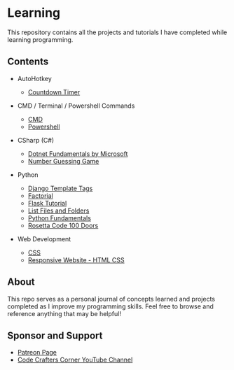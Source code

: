 # Learning

This repository contains all the projects and tutorials I have completed while learning programming.

## Contents

- AutoHotkey
    - [Countdown Timer](/AutoHotkey/Countdown%20Timer/README.md)

- CMD / Terminal / Powershell Commands
    - [CMD](/CMD-Terminal-Powershell-commands/CMD/README.md)
    - [Powershell](/CMD-Terminal-Powershell-commands/Powershell/README.md)

- CSharp (C#)
    - [Dotnet Fundamentals by Microsoft](/CSharp/Fundamentals/README.md)
    - [Number Guessing Game](/CSharp/Number%20Guessing%20Game/README.md)

- Python
    - [Django Template Tags](/Python/Django%20Template%20Tags/README.md)
    - [Factorial](/Python/Factorial/README.md)
    - [Flask Tutorial](/Python/Flask%20Tutorial/README.md)
    - [List Files and Folders](/Python/List%20Files%20and%20Folders/README.md)
    - [Python Fundamentals](/Python/Python%20Fundamentals/README.md)
    - [Rosetta Code 100 Doors](/Python/Rosetta_Code_100_Doors/README.md)

- Web Development
    - [CSS](/Web%20Development/CSS/README.md)
    - [Responsive Website - HTML CSS](/Web%20Development/Responsive%20Website%20-%20HTML%20CSS/README.md)


## About

This repo serves as a personal journal of concepts learned and projects completed as I improve my programming skills. Feel free to browse and reference anything that may be helpful!

## Sponsor and Support

- [Patreon Page](https://www.patreon.com/ssharworks)
- [Code Crafters Corner YouTube Channel](https://www.youtube.com/channel/UCZGXfClJ2l8MP0l2bMbHa6w)
